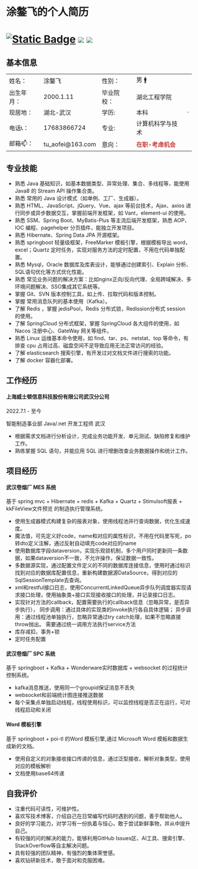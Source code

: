 # 涂鏊飞的个人简历

# [![Static Badge](https://img.shields.io/badge/CSDN-964%2C889%E6%80%BB%E8%AE%BF%E9%97%AE%E9%87%8F-blue)](https://blog.csdn.net/qq_41666142) [<img src="https://img.shields.io/github/stars/731016?style=social">](https://github.com/731016) [<img src="https://img.shields.io/badge/个人网站-笔记-red">](http://43.136.170.4:10081/)

## 基本信息

<table align="center" border="0">
<tr>
	<td>姓名：</td>
    <td>涂鏊飞</td>
	<td>性别：</td>
    <td>男 🚹</td>
	<td rowspan="5"><img style="zoom: 25%;" src="https://img-blog.csdnimg.cn/12c2e81228e14a5e993a5968f8bfc522.png?x-oss-process=image/watermark,type_ZHJvaWRzYW5zZmFsbGJhY2s,shadow_50,text_Q1NETiBA5oqY6IW-55qE5bCP6aOe,size_9,color_FFFFFF,t_70,g_se,x_16"></td>
</tr>
<tr>
	<td>出生年月：</td>
    <td>2000.1.11</td>
	<td>毕业院校：</td>
    <td>湖北工程学院</td>
</tr>
<tr>
	<td>现居地：</td>
	<td>湖北-武汉</td>
	<td>学历:</td>
	<td>本科</td>
</tr>
<tr>
	<td>电话📞：</td>
    <td>17683866724</td>
	<td>专业:</td>
    <td>计算机科学与技术</td>
</tr>
<tr>
	<td>邮箱📫： </td>
    <td>tu_aofei@163.com</td>
	<td>意向：</td>
	<td style='font-weight:800;color:rgb(196, 61, 56)'>在职-考虑机会</td>
</tr>
</table>

## 专业技能

- 熟悉 Java 基础知识，如基本数据类型、异常处理、集合、多线程等，能使用 Java8 的 Stream API 操作集合类。
- 熟悉 常用的 Java 设计模式（如单例、工厂、生成器）。
- 熟悉 HTML、JavaScript、jQuery、Vue、ajax 等前台技术，Ajax、axios 进行同步或异步数据交互，掌握前端开发框架，如 Vant，element-ui 的使用。
- 熟悉 SSM、Spring Boot、MyBatis-Plus 等主流后端开发框架，熟悉 AOP、IOC 编程、pagehelper 分页插件，能独立开发项目。
- 熟悉 Hibernate、Spring Data JPA 开源框架。
- 熟悉 springboot 轻量级框架，FreeMarker 模板引擎，根据模板导出 word，excel；Quartz 定时任务，实现对服务方法的定时配置，不用在代码单独配置。
- 熟悉 Mysql，Oracle 数据库及库表设计，能够通过创建索引、Explain 分析、SQL语句优化等方式优化性能。
- 熟悉 常见业务问题的解决方案：比如nginx正向/反向代理、全局跨域解决、多环境问题解决、SSO集成其它系统等。
- 掌握 Git、SVN 版本控制工具，如上传、拉取代码和版本控制。
- 掌握 常用消息队列的基本使用（Kafka）。
- 了解 Redis ，掌握 jedisPool，Redis 分布式锁，Redission分布式 session 的使用。
- 了解 SpringCloud 分布式框架，掌握 SpringCloud 各大组件的使用，如 Nacos 注册中心、GateWay 网关等组件。
- 熟悉 Linux 运维基本命令使用，如 find、tar、ps、netstat、top 等命令，有排查 cpu 占用过高、磁盘空间不足导致应用无法正常访问的经验。
- 了解 elasticsearch 搜索引擎，有开发过对文档文件进行搜索的功能。
- 了解 docker 容器化部署。

## 工作经历

#### 上海威士顿信息科技股份有限公司武汉分公司

2022.7.1 - 至今

智能制造事业部 Java/.net 开发工程师 武汉

- 根据需求文档进行分析设计，完成业务功能开发、单元测试、缺陷修复和维护工作。
- 熟练掌握 SQL 语句，并能应用 SQL 进行增删改查业务数据操作和统计工作。

## 项目经历

#### 武汉卷烟厂 MES 系统

基于 spring mvc + Hibernate + redis + Kafka + Quartz + Stimulsoft报表 + kkFileView文件预览 的制造执行管理系统。

+ 使用生成器模式构建复杂的报表对象，使用线程池并行查询数据，优化生成速度。
+ 魔法值，可先定义好code，name和对应的属性标识，不用在代码里写死，po转dto定义注解，通过反射自动填充code对应的name
+ 使用数据库字段dataversion，实现乐观锁机制，多个用户同时更新同一条数据，如果dataversion不一致，不允许操作，保证数据一致性。
+ 多数据源实现，通过配置文件定义的不同的数据库连接信息，使用时通过标识找到对应的数据库配置信息，重新构建数据源DataSource，得到对应的SqlSessionTemplate去查询。
+ xml和restful接口日志，使用ConcurrentLinkedQueue异步队列调度器实现请求接口处理，使用抽象类+接口实现接收接口的处理，并记录接口日志。
+ 实现针对方法的callback，配置需要执行的callback信息（忽略异常，是否异步执行），
	同步调用：通过具体的实现类的invoke执行各自具体逻辑；
	异步调用：通过线程池单独执行，忽略异常通过try catch处理，如果不忽略直接throw抛出。
	需要通过统一调用方法执行service方法
+ 库存减扣，事务+锁
+ 定时任务配置

#### 武汉卷烟厂 SPC 系统

基于 springboot + Kafka + Wonderware实时数据库 + websocket 的过程统计控制系统。

+ kafka消息推送，使用同一个groupid保证消息不丢失
+ websocket和前端统计图连接推送数据
+ 每个采集点单独启动线程，线程使用标识，可以监控线程是否正在运行，可对线程启动和关闭

#### Word 模板引擎

基于 springboot + poi-tl 的Word 模板引擎,通过 Microsoft Word 模板和数据生成新的文档。

+ 使用自定义的对象接收接口传递的信息，通过泛型接收，解析对象类型，使用对应的模板解析
+ 文档使用base64传递


## 自我评价

- 注重代码可读性，可维护性。
- 喜欢写技术博客，介绍自己在日常编写代码时遇到的问题，善于帮助他人。
- 良好的学习能力，对学习有一份执着与恒心，敢于尝试新鲜事物，并从中提升自己。
- 有较强的问的解决的能力，能够利用GitHub Issues区、AI工具、搜索引擎、StackOverflow等自主解决问题。
- 具有较强的团队精神，有强烈的集体荣誉感。
- 喜欢钻研新技术，敢于面对和克服困难。
